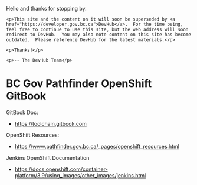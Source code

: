 <div id="notice">
    <p>Hello and thanks for stopping by.</p>
                                        
    <p>This site and the content on it will soon be superseded by <a href="https://developer.gov.bc.ca">DevHub</a>.  For the time being, feel free to continue to use this site, but the web address will soon redirect to DevHub.  You may also note content on this site has become outdated.  Please reference DevHub for the latest materials.</p>
    
    <p>Thanks!</p>
    
    <p>-- The DevHub Team</p>
</div>


# BC Gov Pathfinder OpenShift GitBook

GitBook Doc: 
* https://toolchain.gitbook.com

OpenShift Resources:
* https://www.pathfinder.gov.bc.ca/_pages/openshift_resources.html

Jenkins OpenShift Documentation
* https://docs.openshift.com/container-platform/3.9/using_images/other_images/jenkins.html

